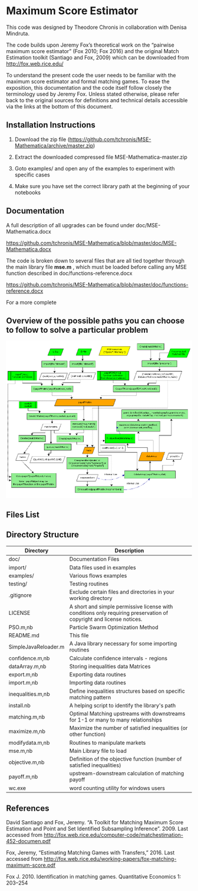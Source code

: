 # Maximum Score Estimator

This code was designed by Theodore Chronis in collaboration with Denisa Mindruta.

The code builds upon Jeremy Fox’s theoretical work on the “pairwise maximum score estimator” (Fox 2010; Fox 2016) and the original Match Estimation toolkit (Santiago and Fox, 2009) which can be downloaded from http://fox.web.rice.edu/

To understand the present code the user needs to be familiar with the maximum score estimator and formal matching games. To ease the exposition, this documentation and the code itself follow closely the terminology used by Jeremy Fox. Unless stated otherwise, please refer back to the original sources for definitions and technical details accessible via the links at the bottom of this document.  

## Installation Instructions

1. Download the zip file (https://github.com/tchronis/MSE-Mathematica/archive/master.zip)

2. Extract the downloaded compressed file MSE-Mathematica-master.zip

3. Goto examples/ and open any of the examples to experiment with specific cases

4. Make sure you have set the correct library path at the beginning of your notebooks


## Documentation

A full description of all upgrades can be found under doc/MSE-Mathematica.docx

https://github.com/tchronis/MSE-Mathematica/blob/master/doc/MSE-Mathematica.docx

The code is broken down to several files that are all tied together through the main library file **mse.m** , which must be loaded before calling any MSE function described in doc/functions-reference.docx

https://github.com/tchronis/MSE-Mathematica/blob/master/doc/functions-reference.docx

For a more complete


## Overview of the possible paths you can choose to follow to solve a particular problem

 ![Alt](doc/flow_diagram.png "Title")

## Files List

 ## Directory Structure

 | Directory     | Description   |
 | ------------- | -------------- |
 | doc/          | Documentation Files |
 | import/       | Data files used in examples |
 | examples/     | Various flows examples |
 | testing/      | Testing routines |
 | .gitignore    | Exclude certain files and directories in your working directory |
 | LICENSE       | A short and simple permissive license with conditions only requiring preservation of copyright and license notices. |
 | PSO.m,nb      | Particle Swarm Optimization Method |
 | README.md     | This file |
 | SimpleJavaReloader.m | A Java library necessary for some importing routines |
 | confidence.m,nb| Calculate confidence intervals - regions |
 | dataArray.m,nb | Storing inequalities data Matrices |
 | export.m,nb | Exporting data routines |
 | import.m,nb | Importing data routines |
 | inequalities.m,nb | Define inequalities structures based on specific matching pattern |
 | install.nb | A helping script to identify the library's path |
 | matching.m,nb | Optimal Matching upstreams with downstreams for 1-1 or many to many relationships |
 | maximize.m,nb | Maximize the number of satisfied inequalities (or other function) |
 | modifydata.m,nb | Routines to manipulate markets |
 | mse.m,nb | Main Library file to load |
 | objective.m,nb | Definition of the objective function (number of satisfied inequalities) |
 | payoff.m,nb | upstream-downstream calculation of matching payoff |
 | wc.exe | word counting utility for windows users |


## References

David Santiago and Fox, Jeremy. “A Toolkit for Matching Maximum Score Estimation and Point and Set Identified Subsampling Inference”. 2009. Last accessed from http://fox.web.rice.edu/computer-code/matchestimation-452-documen.pdf

Fox, Jeremy, “Estimating Matching Games with Transfers,” 2016. Last accessed from http://fox.web.rice.edu/working-papers/fox-matching-maximum-score.pdf

Fox J. 2010. Identification in matching games. Quantitative Economics 1: 203–254
